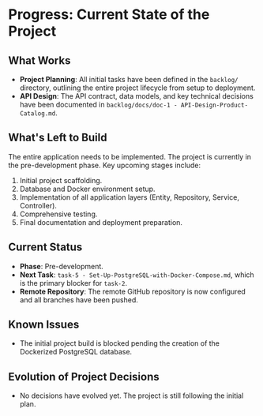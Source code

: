 # Progress: Current State of the Project

## What Works
- **Project Planning**: All initial tasks have been defined in the `backlog/` directory, outlining the entire project lifecycle from setup to deployment.
- **API Design**: The API contract, data models, and key technical decisions have been documented in `backlog/docs/doc-1 - API-Design-Product-Catalog.md`.

## What's Left to Build
The entire application needs to be implemented. The project is currently in the pre-development phase. Key upcoming stages include:
1.  Initial project scaffolding.
2.  Database and Docker environment setup.
4.  Implementation of all application layers (Entity, Repository, Service, Controller).
5.  Comprehensive testing.
6.  Final documentation and deployment preparation.

## Current Status
- **Phase**: Pre-development.
- **Next Task**: `task-5 - Set-Up-PostgreSQL-with-Docker-Compose.md`, which is the primary blocker for `task-2`.
- **Remote Repository**: The remote GitHub repository is now configured and all branches have been pushed.

## Known Issues
- The initial project build is blocked pending the creation of the Dockerized PostgreSQL database.

## Evolution of Project Decisions
- No decisions have evolved yet. The project is still following the initial plan.
